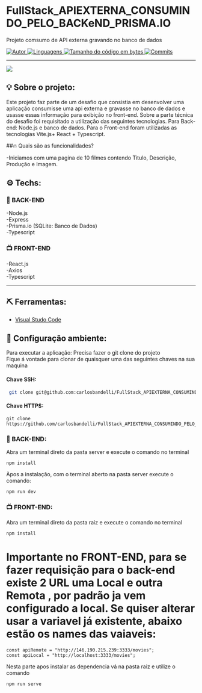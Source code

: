 # FullStack_APIEXTERNA_CONSUMINDO_PELO_BACKeND_PRISMA.IO

 Projeto comsumo de API externa gravando no banco de dados


<a href="https://github.com/carlosbandelli">
<img alt="Autor" src="https://img.shields.io/badge/autor-CarlosBandelli-004400?style=flat-square">
</a>

<a href="#">
<img alt="Linguagens" src="https://img.shields.io/github/languages/count/carlosbandelli/FullStack_APIEXTERNA_CONSUMINDO_PELO_BACKeND_PRISMA.IO?color=004400&style=flat-square">
</a>

<a href="#">
<img alt="Tamanho do código em bytes" src="https://img.shields.io/github/languages/code-size/carlosbandelli/FullStack_APIEXTERNA_CONSUMINDO_PELO_BACKeND_PRISMA.IO?color=004400&style=flat-square">
</a>

<a href="https://github.com/carlosbandelli/Cards/commits/main">
<img alt="Commits" src="https://img.shields.io/github/last-commit/carlosbandelli/Cards?color=004400&style=flat-square">
</a>
<hr/>

<div style="margin: 0 auto;">
<img src="asset_Readme/films.gif">
</div>

## 💡 Sobre o projeto:

Este projeto faz parte de um desafio que consistia em desenvolver  uma aplicação consumisse uma api externa e gravasse no banco de dados e usasse essas informação para exibição no front-end. Sobre a parte técnica do desafio foi requisitado a utilização das seguintes tecnologias. Para Back-end: Node.js e  banco de dados. Para o Front-end foram utilizadas as tecnologias Vite.js+ React + Typescript. 

##🔥 Quais são as funcionalidades?

-Iniciamos com uma pagina de 10 filmes contendo Titulo, Descrição, Produção e Imagem.<br/>


## ⚙️ Techs:
### 💾 BACK-END
-Node.js <br/>
-Express <br/>
-Prisma.io (SQLite: Banco de Dados) <br/>
-Typescript <br/>

### 📺 FRONT-END
-React.js <br/>
-Axios <br/>
-Typescript <br/>

<hr/>

## ⛏ Ferramentas:

- [Visual Studo Code](https://code.visualstudio.com/download)

## 🏁 Configuração ambiente:

Para executar a aplicação:
Precisa fazer o git clone do projeto<br/>
Fique á vontade para clonar de quaisquer uma das seguintes chaves na sua maquina<br/>

#### Chave SSH:
```bash
 git clone git@github.com:carlosbandelli/FullStack_APIEXTERNA_CONSUMINDO_PELO_BACKeND_PRISMA.IO.git
```

#### Chave HTTPS:
```
git clone https://github.com/carlosbandelli/FullStack_APIEXTERNA_CONSUMINDO_PELO_BACKeND_PRISMA.IO.git

```
### 💾 BACK-END:

Abra um terminal direto da pasta server e execute o comando no terminal

```
npm install
```

Àpos a instalação, com o terminal aberto na pasta server execute o comando:

```
npm run dev
```

### 📺 FRONT-END:

Abra um terminal direto da pasta raiz e execute o comando no terminal

```
npm install
```

# Importante no FRONT-END, para se fazer requisição para o back-end existe 2 URL uma <strong>Local</strong> e outra <strong>Remota</strong> , por padrão ja vem configurado a local. Se quiser alterar usar a variavel já existente, abaixo estão os names das vaiaveis:

```
const apiRemote = "http://146.190.215.239:3333/movies";
const apiLocal = "http://localhost:3333/movies";

```


 Nesta parte apos instalar as dependencia vá na pasta raiz e utilize o comando
 
 ```
 npm run serve
 
 ```
 


